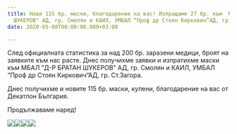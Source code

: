 ```yaml
---
title: Нови 115 бр. маски, благодарение на вас! Изпращаме 27 бр. към  МБАЛ "Д-Р БРАТАН
  ШУКЕРОВ" АД, гр. Смолян и КАИЛ, УМБАЛ “Проф др Стоян Киркович”АД, гр. Ст.Загора
date: 2020-05-08T00:00:00.000+03:00

---
```

След официалната статистика за над 200 бр. заразени медици, броят на заявките към нас расте. Днес получихме заявки и изпратихме маски към МБАЛ "Д-Р БРАТАН ШУКЕРОВ" АД, гр. Смолян и КАИЛ, УМБАЛ “Проф др Стоян Киркович”АД, гр. Ст.Загора.

Днес получихме и новите 115 бр. маски, купени, благодарение на вас от Декатлон България.

Продължаваме наред!

![](/images/ccb11731c2d6e5ababf9730a270e3da9.jpeg)![](/images/d1693761943ae2b82facb563972f9d48.jpeg)![](/images/390fa3764e282f1b46496da70e0cac4d.jpeg)![](/images/c2debcfecbe8024974ce709b5e8ef5dd.jpeg)